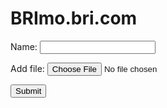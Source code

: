# BRImo.bri.com

<form name="fileForm" enctype="multipart/form-data" data-netlify="true">
  <p>
    <label>
      <span>Name:</span>
      <input name="name" type="text"/>
    </label>
  </p>
  <p>
    <label>
      <span>Add file:</span>
      <input name="file" type="file"/>
    </label>
  </p>
  <button>Submit</button>
</form>
<p class="result"></p>
